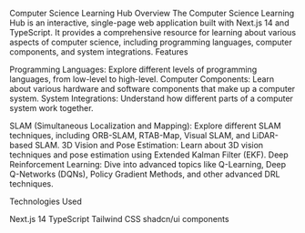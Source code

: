Computer Science Learning Hub
Overview
The Computer Science Learning Hub is an interactive, single-page web application built with Next.js 14 and TypeScript. It provides a comprehensive resource for learning about various aspects of computer science, including programming languages, computer components, and system integrations.
Features

Programming Languages: Explore different levels of programming languages, from low-level to high-level.
Computer Components: Learn about various hardware and software components that make up a computer system.
System Integrations: Understand how different parts of a computer system work together.

SLAM (Simultaneous Localization and Mapping): Explore different SLAM techniques, including ORB-SLAM, RTAB-Map, Visual SLAM, and LiDAR-based SLAM.
3D Vision and Pose Estimation: Learn about 3D vision techniques and pose estimation using Extended Kalman Filter (EKF).
Deep Reinforcement Learning: Dive into advanced topics like Q-Learning, Deep Q-Networks (DQNs), Policy Gradient Methods, and other advanced DRL techniques.

Technologies Used

Next.js 14
TypeScript
Tailwind CSS
shadcn/ui components